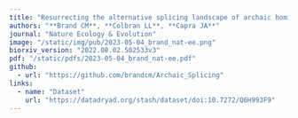 ```yaml
---
title: "Resurrecting the alternative splicing landscape of archaic hominins using machine learning"
authors: "**Brand CM**, **Colbran LL**, **Capra JA**"
journal: "Nature Ecology & Evolution"
image: "/static/img/pub/2023-05-04_brand_nat-ee.png"
biorxiv_version: "2022.08.02.502533v3"
pdf: "/static/pdfs/2023-05-04_brand_nat-ee.pdf"
github:
  - url: "https://github.com/brandcm/Archaic_Splicing"
links:
  - name: "Dataset"
    url: "https://datadryad.org/stash/dataset/doi:10.7272/Q6H993F9"
---
```

